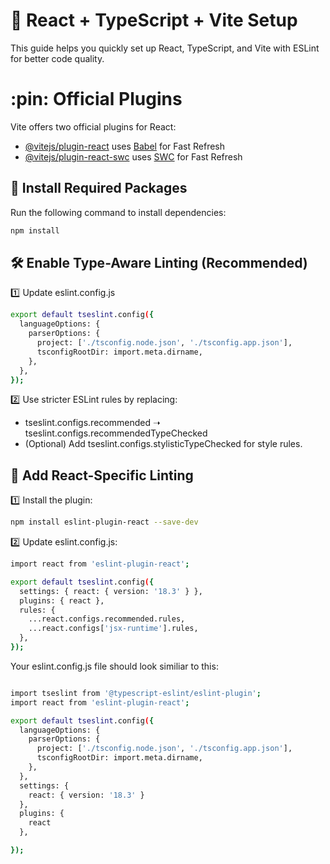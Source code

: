 # :rocket: React + TypeScript + Vite Setup

This guide helps you quickly set up React, TypeScript, and Vite with ESLint for better code quality.

# :pin: Official Plugins
Vite offers two official plugins for React:

* [@vitejs/plugin-react](https://github.com/vitejs/vite-plugin-react/blob/main/packages/plugin-react/README.md) uses [Babel](https://babeljs.io/) for Fast Refresh
* [@vitejs/plugin-react-swc](https://github.com/vitejs/vite-plugin-react-swc) uses [SWC](https://swc.rs/) for Fast Refresh


## :electric_plug: Install Required Packages
Run the following command to install dependencies:

```bash
npm install
```
## :hammer_and_wrench: Enable Type-Aware Linting (Recommended)
:one: Update eslint.config.js

```bash
export default tseslint.config({
  languageOptions: {
    parserOptions: {
      project: ['./tsconfig.node.json', './tsconfig.app.json'],
      tsconfigRootDir: import.meta.dirname,
    },
  },
});

```
:two: Use stricter ESLint rules by replacing:

* tseslint.configs.recommended ➝ tseslint.configs.recommendedTypeChecked
* (Optional) Add tseslint.configs.stylisticTypeChecked for style rules.


## :art: Add React-Specific Linting
:one: Install the plugin:

```bash
npm install eslint-plugin-react --save-dev
```
:two: Update eslint.config.js:

```bash
import react from 'eslint-plugin-react';

export default tseslint.config({
  settings: { react: { version: '18.3' } },
  plugins: { react },
  rules: {
    ...react.configs.recommended.rules,
    ...react.configs['jsx-runtime'].rules,
  },
});

```


Your eslint.config.js file should look similiar to this:

```bash

import tseslint from '@typescript-eslint/eslint-plugin';
import react from 'eslint-plugin-react';

export default tseslint.config({
  languageOptions: {
    parserOptions: {
      project: ['./tsconfig.node.json', './tsconfig.app.json'],
      tsconfigRootDir: import.meta.dirname,
    },
  },
  settings: {
    react: { version: '18.3' }
  },
  plugins: {
    react
  },

});

```
